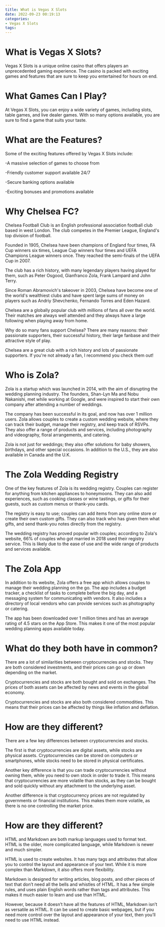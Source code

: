 ```yaml
---
title: What is Vegas X Slots
date: 2022-09-23 00:19:13
categories:
- Vegas X Slots
tags:
---
```



#  What is Vegas X Slots?

Vegas X Slots is a unique online casino that offers players an unprecedented gaming experience. The casino is packed with exciting games and features that are sure to keep you entertained for hours on end.

# What Games Can I Play?

At Vegas X Slots, you can enjoy a wide variety of games, including slots, table games, and live dealer games. With so many options available, you are sure to find a game that suits your taste.

# What are the Features?

Some of the exciting features offered by Vegas X Slots include:

-A massive selection of games to choose from

-Friendly customer support available 24/7

-Secure banking options available

-Exciting bonuses and promotions available

#  Why Chelsea FC?

Chelsea Football Club is an English professional association football club based in west London. The club competes in the Premier League, England's top division of football.

Founded in 1905, Chelsea have been champions of England four times, FA Cup winners six times, League Cup winners four times and UEFA Champions League winners once. They reached the semi-finals of the UEFA Cup in 2007.

The club has a rich history, with many legendary players having played for them, such as Peter Osgood, Gianfranco Zola, Frank Lampard and John Terry.

Since Roman Abramovich's takeover in 2003, Chelsea have become one of the world's wealthiest clubs and have spent large sums of money on players such as Andriy Shevchenko, Fernando Torres and Eden Hazard.

Chelsea are a globally popular club with millions of fans all over the world. Their matches are always well attended and they always have a large following when playing away from home.

Why do so many fans support Chelsea? There are many reasons: their passionate supporters, their successful history, their large fanbase and their attractive style of play.

Chelsea are a great club with a rich history and lots of passionate supporters. If you're not already a fan, I recommend you check them out!

#  Who is Zola?

Zola is a startup which was launched in 2014, with the aim of disrupting the wedding planning industry. The founders, Shan-Lyn Ma and Nobu Nakanishi, met while working at Google, and were inspired to start their own company after attending a number of weddings.

The company has been successful in its goal, and now has over 1 million users. Zola allows couples to create a custom wedding website, where they can track their budget, manage their registry, and keep track of RSVPs. They also offer a range of products and services, including photography and videography, floral arrangements, and catering.

Zola is not just for weddings; they also offer solutions for baby showers, birthdays, and other special occasions. In addition to the U.S., they are also available in Canada and the U.K.

# The Zola Wedding Registry

One of the key features of Zola is its wedding registry. Couples can register for anything from kitchen appliances to honeymoons. They can also add experiences, such as cooking classes or wine tastings, or gifts for their guests, such as custom menus or thank-you cards.

The registry is easy to use; couples can add items from any online store or create their own custom gifts. They can also track who has given them what gifts, and send thank-you notes directly from the registry.

The wedding registry has proved popular with couples; according to Zola's website, 66% of couples who got married in 2018 used their registry service. This is likely due to the ease of use and the wide range of products and services available.

# The Zola App

In addition to its website, Zola offers a free app which allows couples to manage their wedding planning on the go. The app includes a budget tracker, a checklist of tasks to complete before the big day, and a messaging system for communicating with vendors. It also includes a directory of local vendors who can provide services such as photography or catering.

The app has been downloaded over 1 million times and has an average rating of 4.5 stars on the App Store. This makes it one of the most popular wedding planning apps available today.

#  What do they both have in common?

There are a lot of similarities between cryptocurrencies and stocks. They are both considered investments, and their prices can go up or down depending on the market.

Cryptocurrencies and stocks are both bought and sold on exchanges. The prices of both assets can be affected by news and events in the global economy.

Cryptocurrencies and stocks are also both considered commodities. This means that their prices can be affected by things like inflation and deflation.

# How are they different?

There are a few key differences between cryptocurrencies and stocks.

The first is that cryptocurrencies are digital assets, while stocks are physical assets. Cryptocurrencies can be stored on computers or smartphones, while stocks need to be stored in physical certificates.

Another key difference is that you can trade cryptocurrencies without owning them, while you need to own stock in order to trade it. This means that cryptocurrencies are more volatile than stocks, as they can be bought and sold quickly without any attachment to the underlying asset.

Another difference is that cryptocurrency prices are not regulated by governments or financial institutions. This makes them more volatile, as there is no one controlling the market price.

#  How are they different?

HTML and Markdown are both markup languages used to format text. HTML is the older, more complicated language, while Markdown is newer and much simpler.

HTML is used to create websites. It has many tags and attributes that allow you to control the layout and appearance of your text. While it is more complex than Markdown, it also offers more flexibility.

Markdown is designed for writing articles, blog posts, and other pieces of text that don’t need all the bells and whistles of HTML. It has a few simple rules, and uses plain English words rather than tags and attributes. This makes it much easier to learn and use than HTML.

However, because it doesn’t have all the features of HTML, Markdown isn’t as versatile as HTML. It can be used to create basic webpages, but if you need more control over the layout and appearance of your text, then you’ll need to use HTML instead.